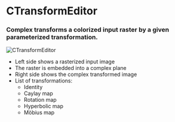 # CTransformEditor

### Complex transforms a colorized input raster by a given parameterized transformation.

![CTransformEditor](https://i.imgur.com/CvzzeZ5.png)

* Left side shows a rasterized input image
* The raster is embedded into a complex plane
* Right side shows the complex transformed image
* List of transformations:
  * Identity
  * Caylay map
  * Rotation map
  * Hyperbolic map
  * Möbius map
